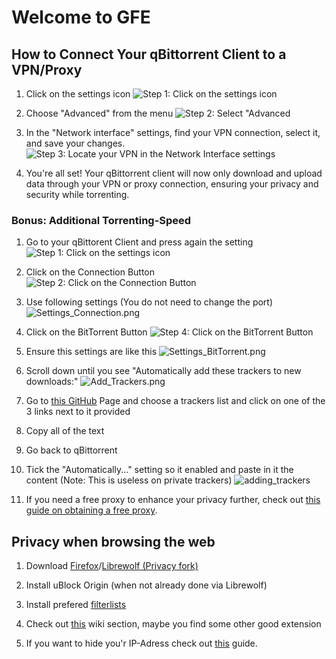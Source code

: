 # Welcome to GFE

## How to Connect Your qBittorrent Client to a VPN/Proxy

1. Click on the settings icon
   ![Step 1: Click on the settings icon](https://lookimg.com/images/2024/01/25/QLIk2U.png)

2. Choose "Advanced" from the menu
   ![Step 2: Select "Advanced](https://lookimg.com/images/2024/01/25/QLIoYn.png)

3. In the "Network interface" settings, find your VPN connection, select it, and save your changes.
   ![Step 3: Locate your VPN in the Network Interface settings](https://lookimg.com/images/2024/01/25/QLIunq.png)

4. You're all set! Your qBittorrent client will now only download and upload data through your VPN or proxy connection, ensuring your privacy and security while torrenting.

### Bonus: Additional Torrenting-Speed

1. Go to your qBittorent Client and press again the setting
   ![Step 1: Click on the settings icon](https://lookimg.com/images/2024/01/25/QLIk2U.png)

2. Click on the Connection Button
   ![Step 2: Click on the Connection Button](https://lookimg.com/images/2024/01/26/QLJkDv.png)

3. Use following settings (You do not need to change the port)
   ![Settings_Connection.png](https://lookimg.com/images/2024/01/26/QLJo5E.png)

4. Click on the BitTorrent Button
   ![Step 4: Click on the BitTorrent Button](https://lookimg.com/images/2024/01/26/QLJ8Bd.png)

5. Ensure this settings are like this
   ![Settings_BitTorrent.png](https://lookimg.com/images/2024/01/26/QLJfc9.png)

6. Scroll down until you see "Automatically add these trackers to new downloads:"
   ![Add_Trackers.png](https://lookimg.com/images/2024/01/26/QLJh3t.png)

7. Go to [this GitHub](https://github.com/ngosang/trackerslist#lists) Page and choose a trackers list and click on one of the 3 links next to it provided

8. Copy all of the text

9. Go back to qBittorrent

10. Tick the "Automatically..." setting so it enabled and paste in it the content (Note: This is useless on private trackers)
    ![adding_trackers](https://lookimg.com/images/2024/01/26/QLJd78.png)

11. If you need a free proxy to enhance your privacy further, check out [this guide on obtaining a free proxy](/guides/cloudflare#unlimited-proxy-data).

## Privacy when browsing the web

1. Download [Firefox](https://www.mozilla.org/en-US/firefox/new/)/[Librewolf (Privacy fork)](https://librewolf.net/installation/)

2. Install uBlock Origin (when not already done via Librewolf)

3. Install prefered [filterlists](https://github.com/yokoffing/filterlists)

4. Check out [this](https://fmhy.pages.dev/internet-tools#browser-extensions) wiki section, maybe you find some other good extension

5. If you want to hide you'r IP-Adress check out [this](/guides/cloudflare#unlimited-proxy-data) guide.
